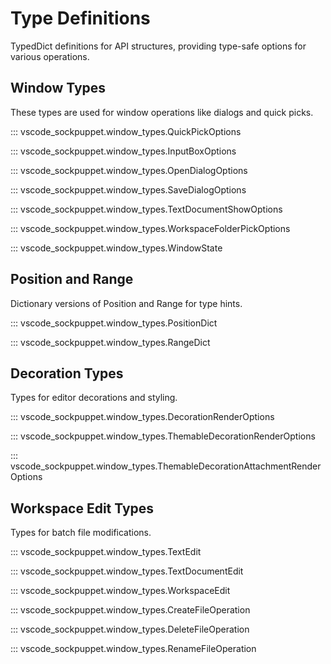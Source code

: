 # Type Definitions

TypedDict definitions for API structures, providing type-safe options for various operations.

## Window Types

These types are used for window operations like dialogs and quick picks.

::: vscode_sockpuppet.window_types.QuickPickOptions

::: vscode_sockpuppet.window_types.InputBoxOptions

::: vscode_sockpuppet.window_types.OpenDialogOptions

::: vscode_sockpuppet.window_types.SaveDialogOptions

::: vscode_sockpuppet.window_types.TextDocumentShowOptions

::: vscode_sockpuppet.window_types.WorkspaceFolderPickOptions

::: vscode_sockpuppet.window_types.WindowState

## Position and Range

Dictionary versions of Position and Range for type hints.

::: vscode_sockpuppet.window_types.PositionDict

::: vscode_sockpuppet.window_types.RangeDict

## Decoration Types

Types for editor decorations and styling.

::: vscode_sockpuppet.window_types.DecorationRenderOptions

::: vscode_sockpuppet.window_types.ThemableDecorationRenderOptions

::: vscode_sockpuppet.window_types.ThemableDecorationAttachmentRenderOptions

## Workspace Edit Types

Types for batch file modifications.

::: vscode_sockpuppet.window_types.TextEdit

::: vscode_sockpuppet.window_types.TextDocumentEdit

::: vscode_sockpuppet.window_types.WorkspaceEdit

::: vscode_sockpuppet.window_types.CreateFileOperation

::: vscode_sockpuppet.window_types.DeleteFileOperation

::: vscode_sockpuppet.window_types.RenameFileOperation
